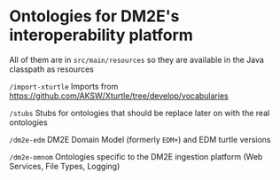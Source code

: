Ontologies for DM2E's interoperability platform
===============================================

All of them are in `src/main/resources` so they are available in the Java classpath as resources

`/import-xturtle` Imports from https://github.com/AKSW/Xturtle/tree/develop/vocabularies

`/stubs` Stubs for ontologies that should be replace later on with the real ontologies

`/dm2e-edm` DM2E Domain Model (formerly `EDM+`) and EDM turtle versions

`/dm2e-omnom` Ontologies specific to the DM2E ingestion platform (Web Services, File Types, Logging)
